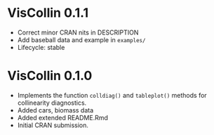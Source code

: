 # VisCollin 0.1.1

* Correct minor CRAN nits in DESCRIPTION
* Add baseball data and example in `examples/`
* Lifecycle: stable

# VisCollin 0.1.0

* Implements the function `colldiag()` and `tableplot()` methods for collinearity diagnostics.
* Added cars, biomass data
* Added extended README.Rmd
* Initial CRAN submission. 

